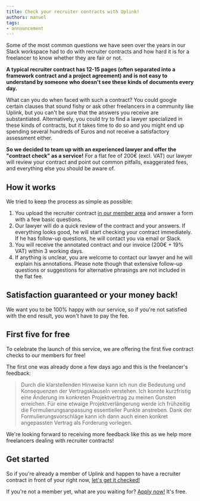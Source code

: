 ```yaml
---
title: Check your recruiter contracts with Uplink!
authors: manuel
tags:
- announcement
---
```


Some of the most common questions we have seen over the years in our Slack workspace had to do with recruiter contracts and how hard it is for a freelancer to know whether they are fair or not.

**A typical recruiter contract has 12-15 pages (often separated into a framework contract and a project agreement) and is not easy to understand by someone who doesn't see these kinds of documents every day.**

<!--truncate-->

What can you do when faced with such a contract? You could google certain clauses that sound fishy or ask other freelancers in a community like Uplink, but you can't be sure that the answers you receive are substantiated. Alternatively, you could try to find a lawyer specialized in these kinds of contracts, but it takes time to do so and you might end up spending several hundreds of Euros and not receive a satisfactory assessment either.

**So we decided to team up with an experienced lawyer and offer the "contract check" as a service!** For a flat fee of 200€ (excl. VAT) our lawyer will review your contract and point out common pitfalls, exaggerated fees, and everything else you should be aware of.

## How it works

We tried to keep the process as simple as possible:

1. You upload the recruiter contract [in our member area](https://my.uplink.tech/services/contract_checks) and answer a form with a few basic questions.
2. Our lawyer will do a quick review of the contract and your answers. If everything looks good, he will start checking your contract immediately. If he has follow-up questions, he will contact you via email or Slack.
3. You will receive the annotated contract and our invoice (200€ + 19% VAT) within 3 working days.
4. If anything is unclear, you are welcome to contact our lawyer and he will explain his annotations. Please note though that extensive follow-up questions or suggestions for alternative phrasings are not included in the flat fee.

## Satisfaction guaranteed or your money back!

We want you to be 100% happy with our service, so if you're not satisfied with the end result, you won't have to pay the fee.

## First five for free

To celebrate the launch of this service, we are offering the first five contract checks to our members for free!

The first one was already done a few days ago and this is the freelancer's feedback:

> Durch die klarstellenden Hinweise kann ich nun die Bedeutung und Konsequenzen der Vertragsklauseln verstehen. Ich konnte kurzfristig eine Änderung im konkreten Projektvertrag zu meinen Gunsten erreichen. Für eine etwaige Projektverlängerung werde ich frühzeitig die Formulierungsanpassung essentieller Punkte anstreben. Dank der Formulierungsvorschläge kann ich dann auch einen konkret angepassten Vertrag als Forderung vorlegen.

We're looking forward to receiving more feedback like this as we help more freelancers dealing with recruiter contracts!

## Get started

So if you're already a member of Uplink and happen to have a recruiter contract in front of your right now, [let's get it checked!](https://my.uplink.tech/services/contract_checks)

If you're not a member yet, what are you waiting for? [Apply now!](https://uplink.tech/en/freelancers/#apply) It's free.
